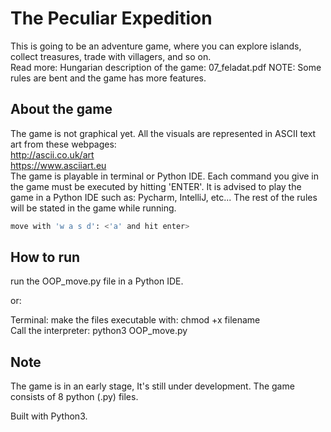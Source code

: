 # The Peculiar Expedition

This is going to be an adventure game, where you can explore islands, collect treasures, trade with villagers, and so on.  
Read more: Hungarian description of the game: 07_feladat.pdf NOTE: Some rules are bent and the game has more features.

## About the game

The game is not graphical yet. All the visuals are represented in ASCII text art from these webpages:   
http://ascii.co.uk/art   
https://www.asciiart.eu   
The game is playable in terminal or Python IDE. Each command you give in the game must be executed by hitting 'ENTER'.
It is advised to play the game in a Python IDE such as: Pycharm, IntelliJ, etc...
The rest of the rules will be stated in the game while running.

```bash
move with 'w a s d': <'a' and hit enter> 
```

## How to run

run the OOP_move.py file in a Python IDE.

or:

Terminal:
make the files executable with: chmod +x filename   
Call the interpreter: python3 OOP_move.py  

## Note

The game is in an early stage, It's still under development.
The game consists of 8 python (.py) files.
              
Built with Python3.

